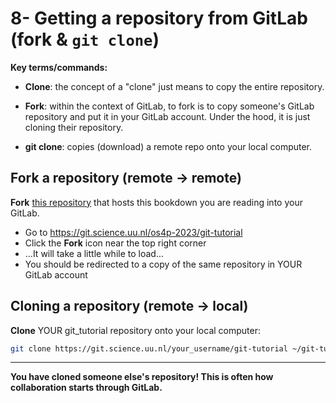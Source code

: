 # 8- Getting a repository from GitLab (fork & `git clone`)

**Key terms/commands:**

* **Clone**: the concept of a "clone" just means to copy the entire repository.

* **Fork**: within the context of GitLab, to fork is to copy someone's GitLab repository and put it in your GitLab account. Under the hood, it is just cloning their repository.

* **git clone**: copies (download) a remote repo onto your local computer.

## Fork a repository (remote -> remote)

**Fork** [this repository](https://git.science.uu.nl/os4p-2023/git-tutorial) that hosts this bookdown you are reading into your GitLab.

* Go to https://git.science.uu.nl/os4p-2023/git-tutorial
* Click the **Fork** icon near the top right corner
* ...It will take a little while to load...
* You should be redirected to a copy of the same repository in YOUR GitLab account

## Cloning a repository (remote -> local)

**Clone** YOUR git_tutorial repository onto your local computer:

```bash
git clone https://git.science.uu.nl/your_username/git-tutorial ~/git-tutorial
```

***
**You have cloned someone else's repository! This is often how collaboration starts through GitLab.**
